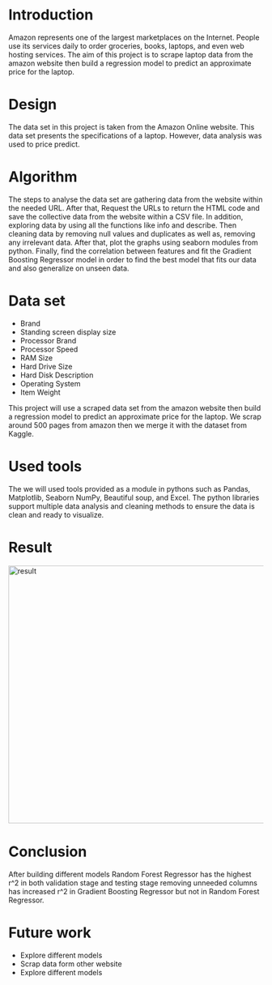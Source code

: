 # Introduction
Amazon represents one of the largest marketplaces on the Internet. People use its services daily to order groceries, books, laptops, and even web hosting services. The aim of this project is to scrape laptop data from the amazon website then build a regression model to predict an approximate price for the laptop.


# Design
The data set in this project is taken from the Amazon Online website. This data set presents the specifications of a laptop. However, data analysis was used to price predict.

# Algorithm
The steps to analyse the data set are gathering data from the website within the needed URL. After that, Request the URLs to return the HTML code and save the collective data from the website within a CSV file. In addition, exploring data by using all the functions like info and describe. Then cleaning data by removing null values and duplicates as well as, removing any irrelevant data. After that, plot the graphs using seaborn modules from python. Finally, find the correlation between features and fit the Gradient Boosting Regressor model in order to find the best model that fits our data and also generalize on unseen data. 

# Data set
* Brand
* Standing screen display size
* Processor Brand
* Processor Speed
* RAM Size
* Hard Drive Size
* Hard Disk Description
* Operating System
* Item Weight

This project will use a scraped data set from the amazon website then build a regression model to predict an approximate price for the laptop. We scrap around 500 pages from amazon then we merge it with the dataset from Kaggle.







# Used tools
The we will used tools provided as a module in pythons such as Pandas, Matplotlib, Seaborn NumPy, Beautiful soup, and Excel. The python libraries support multiple data analysis and cleaning methods to ensure the data is clean and ready to visualize.
# Result
<img width="509" alt="result" src="https://user-images.githubusercontent.com/67028272/138591198-2bc20cd7-dba5-48c3-a69b-650f426acbf9.PNG">






# Conclusion
After building different models Random Forest Regressor has the highest r^2 in both validation stage and testing stage removing unneeded columns has increased r^2 in Gradient Boosting Regressor but not in Random Forest Regressor.

# Future work
- Explore different models 
- Scrap data form  other website
- Explore different models
